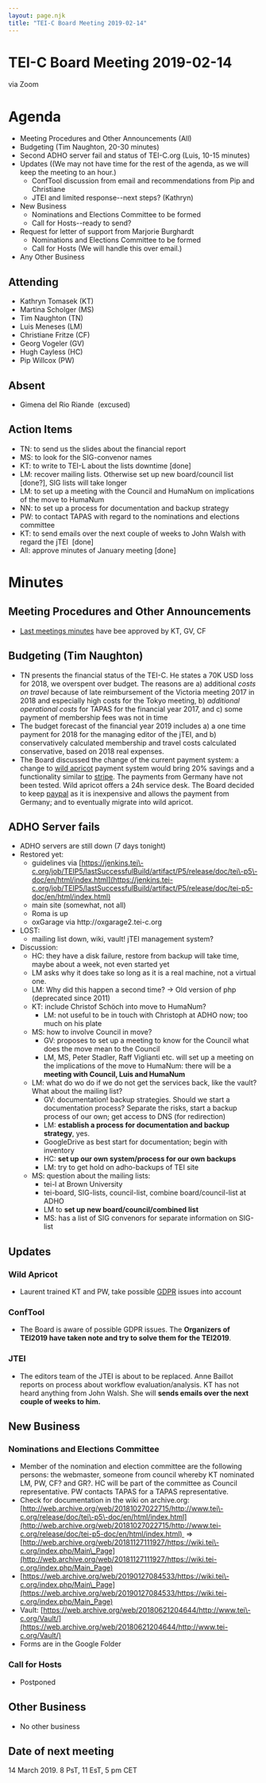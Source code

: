 ```yaml
---
layout: page.njk
title: "TEI-C Board Meeting 2019-02-14"
---
```

# TEI-C Board Meeting 2019-02-14
via Zoom


Agenda
======


* Meeting Procedures and Other Announcements (All)
* Budgeting (Tim Naughton, 20\-30 minutes)
* Second ADHO server fail and status of TEI\-C.org (Luis, 10\-15 minutes)
* Updates ((We may not have time for the rest of the agenda, as we will keep the meeting to an hour.)
	+ ConfTool discussion from email and recommendations from Pip and Christiane
	+ JTEI and limited response\-\-next steps? (Kathryn)
* New Business
	+ Nominations and Elections Committee to be formed
	+ Call for Hosts\-\-ready to send?
* Request for letter of support from Marjorie Burghardt
	+ Nominations and Elections Committee to be formed
	+ Call for Hosts (We will handle this over email.)
* Any Other Business


Attending
---------


* Kathryn Tomasek (KT)
* Martina Scholger (MS)
* Tim Naughton (TN)
* Luis Meneses (LM)
* Christiane Fritze (CF)
* Georg Vogeler (GV)
* Hugh Cayless (HC)
* Pip Willcox (PW)


Absent
------


* Gimena del Rio Riande  (excused)


Action Items
------------


* TN: to send us the slides about the financial report
* MS: to look for the SIG\-convenor names
* KT: to write to TEI\-L about the lists downtime \[done]
* LM: recover mailing lists. Otherwise set up new board/council list \[done?], SIG lists will take longer
* LM: to set up a meeting with the Council and HumaNum on implications of the move to HumaNum
* NN: to set up a process for documentation and backup strategy
* PW: to contact TAPAS with regard to the nominations and elections committee
* KT: to send emails over the next couple of weeks to John Walsh with regard the jTEI  \[done]
* All: approve minutes of January meeting \[done]


Minutes
=======


Meeting Procedures and Other Announcements
------------------------------------------


* [Last meetings minutes](https://tei-c.org/board/board-tei-c-board-meeting-2019-01-17/) have bee approved by KT, GV, CF


Budgeting (Tim Naughton)
------------------------


* TN presents the financial status of the TEI\-C. He states a 70K USD loss for 2018, we overspent over budget. The reasons are a) additional *costs on travel* because of late reimbursement of the Victoria meeting 2017 in 2018 and especially high costs for the Tokyo meeting, b) *additional operational costs* for TAPAS for the financial year 2017, and c) some payment of membership fees was not in time
* The budget forecast of the financial year 2019 includes a) a one time payment for 2018 for the managing editor of the jTEI, and b) conservatively calculated membership and travel costs calculated conservative, based on 2018 real expenses.
* The Board discussed the change of the current payment system: a change to [wild apricot](https://www.wildapricot.com/) payment system would bring 20% savings and a functionality similar to [stripe](https://stripe.com/). The payments from Germany have not been tested. Wild apricot offers a 24h service desk. The Board decided to keep [paypal](https://www.paypal.com/) as it is inexpensive and allows the payment from Germany; and to eventually migrate into wild apricot.


ADHO Server fails
-----------------


* ADHO servers are still down (7 days tonight)
* Restored yet:
	+ guidelines via [https://jenkins.tei\-c.org/job/TEIP5/lastSuccessfulBuild/artifact/P5/release/doc/tei\-p5\-doc/en/html/index.html](https://jenkins.tei-c.org/job/TEIP5/lastSuccessfulBuild/artifact/P5/release/doc/tei-p5-doc/en/html/index.html)
	+ main site (somewhat, not all)
	+ Roma is up
	+ oxGarage via http://oxgarage2\.tei\-c.org
* LOST: 
	+ mailing list down, wiki, vault! jTEI management system?
* Discussion:
	+ HC: they have a disk failure, restore from backup will take time, maybe about a week, not even started yet
	+ LM asks why it does take so long as it is a real machine, not a virtual one.
	+ LM: Why did this happen a second time? → Old version of php (deprecated since 2011\)
	+ KT: include Christof Schöch into move to HumaNum?
		- LM: not useful to be in touch with Christoph at ADHO now; too much on his plate
	+ MS: how to involve Council in move?
		- GV: proposes to set up a meeting to know for the Council what does the move mean to the Council
		- LM, MS, Peter Stadler, Raff Viglianti etc. will set up a meeting on the implications of the move to HumaNum: there will be a **meeting with Council, Luis and HumaNum**
	+ LM: what do wo do if we do not get the services back, like the vault? What about the mailing list?
		- GV: documentation! backup strategies. Should we start a documentation process? Separate the risks, start a backup process of our own; get access to DNS (for redirection)
		- LM: **establish a process for documentation and backup strategy**, yes.
		- GoogleDrive as best start for documentation; begin with inventory
		- HC: **set up our own system/process for our own backups**
		- LM: try to get hold on adho\-backups of TEI site
	+ MS: question about the mailing lists:
		- tei\-l at Brown University
		- tei\-board, SIG\-lists, council\-list, combine board/council\-list at ADHO
		- LM to **set up new board/council/combined list**
		- MS: has a list of SIG convenors for separate information on SIG\-list


Updates
-------


### Wild Apricot


* Laurent trained KT and PW, take possible [GDPR](https://ec.europa.eu/commission/priorities/justice-and-fundamental-rights/data-protection/2018-reform-eu-data-protection-rules_en) issues into account


### ConfTool


* The Board is aware of possible GDPR issues. The **Organizers of TEI2019 have taken note and try to solve them for the TEI2019**.


### JTEI


* The editors team of the JTEI is about to be replaced. Anne Baillot reports on process about workflow evaluation/analysis. KT has not heard anything from John Walsh. She will **sends emails over the next couple of weeks to him.**


New Business
------------


### Nominations and Elections Committee


* Member of the nomination and election committee are the following persons: the webmaster, someone from council whereby KT nominated LM, PW, CF? and GR?. HC will be part of the committee as Council representative. PW contacts TAPAS for a TAPAS representative.
* Check for documentation in the wiki on archive.org: [http://web.archive.org/web/20181027022715/http://www.tei\-c.org/release/doc/tei\-p5\-doc/en/html/index.html](http://web.archive.org/web/20181027022715/http://www.tei-c.org/release/doc/tei-p5-doc/en/html/index.html)  \=\> [http://web.archive.org/web/20181127111927/https://wiki.tei\-c.org/index.php/Main\_Page](http://web.archive.org/web/20181127111927/https://wiki.tei-c.org/index.php/Main_Page)
* [https://web.archive.org/web/20190127084533/https://wiki.tei\-c.org/index.php/Main\_Page](https://web.archive.org/web/20190127084533/https://wiki.tei-c.org/index.php/Main_Page)
* Vault: [https://web.archive.org/web/20180621204644/http://www.tei\-c.org/Vault/](https://web.archive.org/web/20180621204644/http://www.tei-c.org/Vault/)
* Forms are in the Google Folder


### Call for Hosts


* Postponed


Other Business
--------------


* No other business


Date of next meeting
--------------------


14 March 2019\. 8 PsT, 11 EsT, 5 pm CET